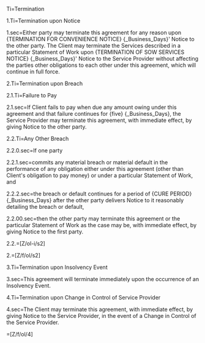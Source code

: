 Ti=Termination

1.Ti=Termination upon Notice

1.sec=Either party may terminate this agreement for any reason upon {TERMINATION FOR CONVENIENCE NOTICE} {_Business_Days}' Notice to the other party. The Client may terminate the Services described in a particular Statement of Work upon {TERMINATION OF SOW SERVICES NOTICE} {_Business_Days}' Notice to the Service Provider without affecting the parties other obligations to each other under this agreement, which will continue in full force.

2.Ti=Termination upon Breach

2.1.Ti=Failure to Pay

2.1.sec=If Client fails to pay when due any amount owing under this agreement and that failure continues for {five} {_Business_Days}, the Service Provider may terminate this agreement, with immediate effect, by giving Notice to the other party.

2.2.Ti=Any Other Breach

2.2.0.sec=If one party

2.2.1.sec=commits any material breach or material default in the performance of any obligation either under this agreement (other than Client's obligation to pay money) or under a particular Statement of Work, and

2.2.2.sec=the breach or default continues for a period of {CURE PERIOD} {_Business_Days} after the other party delivers Notice to it reasonably detailing the breach or default,

2.2.00.sec=then the other party may terminate this agreement or the particular Statement of Work as the case may be, with immediate effect, by giving Notice to the first party.

2.2.=[Z/ol-i/s2]

2.=[Z/f/ol/s2]

3.Ti=Termination upon Insolvency Event

3.sec=This agreement will terminate immediately upon the occurrence of an Insolvency Event.

4.Ti=Termination upon Change in Control of Service Provider

4.sec=The Client may terminate this agreement, with immediate effect, by giving Notice to the Service Provider, in the event of a Change in Control of the Service Provider.

=[Z/f/ol/4]


